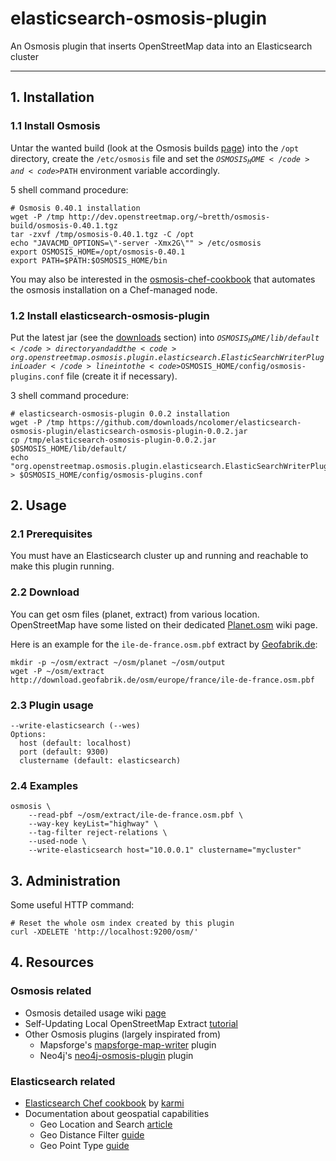 # elasticsearch-osmosis-plugin

An Osmosis plugin that inserts OpenStreetMap data into an Elasticsearch cluster

- - -

## 1. Installation

### 1.1 Install Osmosis

Untar the wanted build (look at the Osmosis builds [page](http://dev.openstreetmap.org/~bretth/osmosis-build/)) into 
the <code>/opt</code> directory, create the <code>/etc/osmosis</code> file and set the <code>$OSMOSIS_HOME</code> and 
<code>$PATH</code> environment variable accordingly.

5 shell command procedure:

    # Osmosis 0.40.1 installation
    wget -P /tmp http://dev.openstreetmap.org/~bretth/osmosis-build/osmosis-0.40.1.tgz
    tar -zxvf /tmp/osmosis-0.40.1.tgz -C /opt
    echo "JAVACMD_OPTIONS=\"-server -Xmx2G\"" > /etc/osmosis
    export OSMOSIS_HOME=/opt/osmosis-0.40.1
    export PATH=$PATH:$OSMOSIS_HOME/bin
    
You may also be interested in the [osmosis-chef-cookbook](https://github.com/ncolomer/osmosis-chef-cookbook) that 
automates the osmosis installation on a Chef-managed node.

### 1.2 Install elasticsearch-osmosis-plugin

Put the latest jar (see the [downloads](https://github.com/ncolomer/elasticsearch-osmosis-plugin/downloads) section) 
into <code>$OSMOSIS_HOME/lib/default</code> directory and add the <code>org.openstreetmap.osmosis.plugin.elasticsearch.ElasticSearchWriterPluginLoader</code>
line into the <code>$OSMOSIS_HOME/config/osmosis-plugins.conf</code> file (create it if necessary).

3 shell command procedure:

    # elasticsearch-osmosis-plugin 0.0.2 installation
    wget -P /tmp https://github.com/downloads/ncolomer/elasticsearch-osmosis-plugin/elasticsearch-osmosis-plugin-0.0.2.jar
    cp /tmp/elasticsearch-osmosis-plugin-0.0.2.jar $OSMOSIS_HOME/lib/default/
    echo "org.openstreetmap.osmosis.plugin.elasticsearch.ElasticSearchWriterPluginLoader" > $OSMOSIS_HOME/config/osmosis-plugins.conf

## 2. Usage

### 2.1 Prerequisites

You must have an Elasticsearch cluster up and running and reachable to make this plugin running.

### 2.2 Download

You can get osm files (planet, extract) from various location. OpenStreetMap have some listed on their dedicated 
[Planet.osm](http://wiki.openstreetmap.org/wiki/Planet.osm) wiki page.

Here is an example for the <code>ile-de-france.osm.pbf</code> extract by [Geofabrik.de](http://www.geofabrik.de/):

    mkdir -p ~/osm/extract ~/osm/planet ~/osm/output
    wget -P ~/osm/extract http://download.geofabrik.de/osm/europe/france/ile-de-france.osm.pbf

### 2.3 Plugin usage

    --write-elasticsearch (--wes)
    Options:
      host (default: localhost)
      port (default: 9300)
      clustername (default: elasticsearch)

### 2.4 Examples

    osmosis \
    	--read-pbf ~/osm/extract/ile-de-france.osm.pbf \
    	--way-key keyList="highway" \
    	--tag-filter reject-relations \
    	--used-node \
    	--write-elasticsearch host="10.0.0.1" clustername="mycluster"

## 3. Administration

Some useful HTTP command:

    # Reset the whole osm index created by this plugin
    curl -XDELETE 'http://localhost:9200/osm/'

## 4. Resources

### Osmosis related

* Osmosis detailed usage wiki [page](http://wiki.openstreetmap.org/wiki/Osmosis/Detailed_Usage)
* Self-Updating Local OpenStreetMap Extract [tutorial](https://docs.google.com/document/pub?id=1paaYsOakgJEYP380R70s4SGYq8ME3ASl-mweVi1DlQ4)
* Other Osmosis plugins (largely inspirated from)
  * Mapsforge's [mapsforge-map-writer](http://code.google.com/p/mapsforge/source/browse/trunk/mapsforge-map-writer/) plugin
  * Neo4j's [neo4j-osmosis-plugin](https://github.com/svzdvd/neo4j-osmosis-plugin/) plugin

### Elasticsearch related

* [Elasticsearch Chef cookbook](https://github.com/karmi/cookbook-elasticsearch) by [karmi](https://github.com/karmi/)
* Documentation about geospatial capabilities
  * Geo Location and Search [article](http://www.elasticsearch.org/blog/2010/08/16/geo_location_and_search.html)
  * Geo Distance Filter [guide](http://www.elasticsearch.org/guide/reference/query-dsl/geo-distance-filter.html)
  * Geo Point Type [guide](http://www.elasticsearch.org/guide/reference/mapping/geo-point-type.html)

